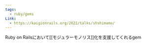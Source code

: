 ```yaml
---
tags:
  - ruby/gems
Link:
  - https://kaigionrails.org/2022/talks/shshimamo/
---
```

Ruby on Railsにおいて[[モジュラーモノリス]]化を支援してくれるgem